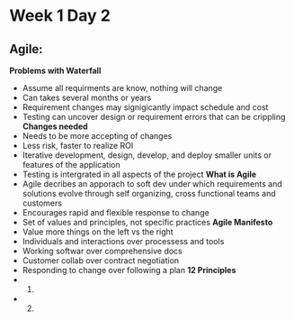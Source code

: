 # Week 1 Day 2

## Agile:

**Problems with Waterfall**
 - Assume all requirments are know, nothing will change
 - Can takes several months or years
 - Requirement changes may signigicantly impact schedule and cost
 - Testing can uncover design or requirement errors that can be crippling
**Changes needed**
 - Needs to be more accepting of changes
 - Less risk, faster to realize ROI
 - Iterative development, design, develop, and deploy smaller units or features of the application
 - Testing is intergrated in all aspects of the project
**What is Agile**
 - Agile decribes an apporach to soft dev under which requirements and solutions evolve through self organizing, cross functional teams and customers
 - Encourages rapid and flexible response to change
 - Set of values and principles, not specific practices
**Agile Manifesto**
 - Value more things on the left vs the right
 - Individuals and interactions over processess and tools
 - Working softwar over comprehensive docs
 - Customer collab over contract negotiation
 - Responding to change over following a plan
**12 Principles**
 - 1.
 - 2.
	